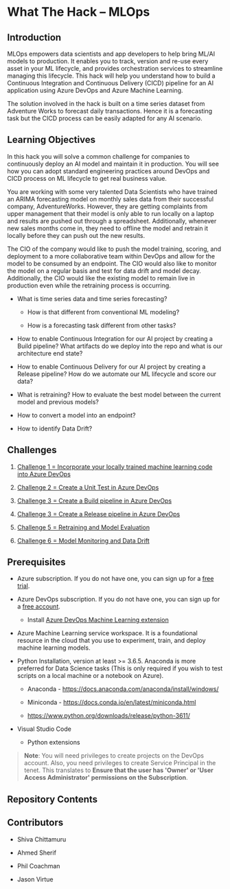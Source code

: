 # What The Hack – MLOps

## Introduction

MLOps empowers data scientists and app developers to help bring ML/AI models to
production. It enables you to track, version and re-use every asset in your ML
lifecycle, and provides orchestration services to streamline managing this
lifecycle. This hack will help you understand how to build a Continuous
Integration and Continuous Delivery (CICD) pipeline for an AI application using
Azure DevOps and Azure Machine Learning.

The solution involved in the hack is built on a time series dataset from
Adventure Works to forecast daily transactions. Hence it is a forecasting task
but the CICD process can be easily adapted for any AI scenario.

## Learning Objectives

In this hack you will solve a common challenge for companies to continuously
deploy an AI model and maintain it in production. You will see how you can adopt
standard engineering practices around DevOps and CICD process on ML lifecycle to
get real business value.

You are working with some very talented Data Scientists who have trained an ARIMA forecasting model on monthly sales data from their successful company, AdventureWorks.  However, they are getting complaints from upper management that their model is only able to run locally on a laptop and results are pushed out through a spreadsheet.  Additionally, whenever new sales months come in, they need to offline the model and retrain it locally before they can push out the new results.  

The CIO of the company would like to push the model training, scoring, and deployment to a more collaborative team within DevOps and allow for the model to be consumed by an endpoint.  The CIO would also like to monitor the model on a regular basis and test for data drift and model decay.  Additionally, the CIO would like the existing model to remain live in production even while the retraining process is occurring.  

-   What is time series data and time series forecasting?

    -   How is that different from conventional ML modeling?

    -   How is a forecasting task different from other tasks?

-   How to enable Continuous Integration for our AI project by creating a Build
    pipeline? What artifacts do we deploy into the repo and what is our
    architecture end state?

-   How to enable Continuous Delivery for our AI project by creating a Release
    pipeline? How do we automate our ML lifecycle and score our data?

-   What is retraining? How to evaluate the best model between the current model
    and previous models?

-   How to convert a model into an endpoint?

-   How to identify Data Drift?

## Challenges

1.  [Challenge 1 = Incorporate your locally trained machine learning code into Azure DevOps](Student/01-TimeSeriesForecasting.md)

2.  [Challenge 2 = Create a Unit Test in Azure
    DevOps](Student/02-UnitTesting.md)

3. [Challenge 3 = Create a Build pipeline in Azure
    DevOps](Student/03-BuildPipeline.md)

4.  [Challenge 3 = Create a Release pipeline in Azure
    DevOps](Student/04-ReleasePipeline.md)

5.  [Challenge 5 = Retraining and Model
    Evaluation](Student/05-RetrainingAndEvaluation.md)

6.  [Challenge 6 = Model Monitoring and Data Drift](Student/06-MonitorDataDrift.md) 

## Prerequisites

-   Azure subscription. If you do not have one, you can sign up for a [free
    trial](https://azure.microsoft.com/en-us/free/).

-   Azure DevOps subscription. If you do not have one, you can sign up for a
    [free account](https://azure.microsoft.com/en-us/services/devops/).

    -   Install [Azure DevOps Machine Learning
        extension](https://marketplace.visualstudio.com/items?itemName=ms-air-aiagility.vss-services-azureml)

-   Azure Machine Learning service workspace. It is a foundational resource in
    the cloud that you use to experiment, train, and deploy machine learning
    models.

-   Python Installation, version at least \>= 3.6.5. Anaconda is more preferred
    for Data Science tasks (This is only required if you wish to test scripts on a local machine or a notebook on Azure).

    -   Anaconda - <https://docs.anaconda.com/anaconda/install/windows/>

    -   Miniconda - <https://docs.conda.io/en/latest/miniconda.html>

    -   <https://www.python.org/downloads/release/python-3611/>

-   Visual Studio Code

    -   Python extensions

>   **Note**: You will need privileges to create projects on the DevOps account.
>   Also, you need privileges to create Service Principal in the tenet. This
>   translates to **Ensure that the user has 'Owner' or 'User Access
>   Administrator' permissions on the Subscription**.

## Repository Contents

## Contributors

-   Shiva Chittamuru

-   Ahmed Sherif

-   Phil Coachman

-   Jason Virtue
